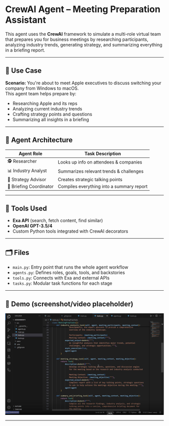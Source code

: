 # CrewAI Agent – Meeting Preparation Assistant

This agent uses the **CrewAI** framework to simulate a multi-role virtual team that prepares you for business meetings by researching participants, analyzing industry trends, generating strategy, and summarizing everything in a briefing report.

---

## 📌 Use Case

**Scenario:** You're about to meet Apple executives to discuss switching your company from Windows to macOS.  
This agent team helps prepare by:
- Researching Apple and its reps
- Analyzing current industry trends
- Crafting strategy points and questions
- Summarizing all insights in a briefing

---

## 🧠 Agent Architecture

| Agent Role            | Task Description |
|------------------------|------------------|
| 🕵️ Researcher          | Looks up info on attendees & companies |
| 📊 Industry Analyst     | Summarizes relevant trends & challenges |
| 🧠 Strategy Advisor     | Creates strategic talking points |
| 📝 Briefing Coordinator | Compiles everything into a summary report |

---

## 🔧 Tools Used

- **Exa API** (search, fetch content, find similar)
- **OpenAI GPT-3.5/4**
- Custom Python tools integrated with CrewAI decorators

---

## 🗂️ Files

- `main.py`: Entry point that runs the whole agent workflow
- `agents.py`: Defines roles, goals, tools, and backstories
- `tools.py`: Connects with Exa and external APIs
- `tasks.py`: Modular task functions for each stage

---

## 📸 Demo (screenshot/video placeholder)

<p align="center"><img src="../assets/crewai.PNG" width="1920"/></p>

---
